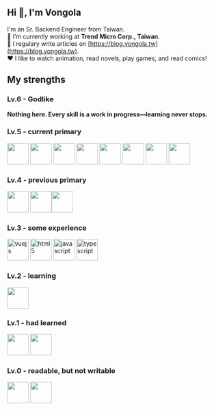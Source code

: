 ## Hi 👋, I'm Vongola
I'm an Sr. Backend Engineer from Taiwan.  
:office: I’m currently working at **Trend Micro Corp., Taiwan**.  
:pencil: I regulary write articles on [https://blog.vongola.tw](https://blog.vongola.tw).  
:heart: I like to watch animation, read novels, play games, and read comics!

## My strengths
### Lv.6 - Godlike
**Nothing here. Every skill is a work in progress—learning never stops.**

### Lv.5 - current primary
<img src="https://cdn.jsdelivr.net/gh/devicons/devicon@latest/icons/python/python-original.svg" width="50"/> <img src="https://cdn.jsdelivr.net/gh/devicons/devicon@latest/icons/fastapi/fastapi-original.svg" width="50" /> <img src="https://cdn.jsdelivr.net/gh/devicons/devicon@latest/icons/mysql/mysql-original-wordmark.svg" width="50" /> <img src="https://cdn.jsdelivr.net/gh/devicons/devicon@latest/icons/redis/redis-original-wordmark.svg" width="50" /> <img src="https://cdn.jsdelivr.net/gh/devicons/devicon@latest/icons/linux/linux-original.svg" width="50"/> <img src="https://cdn.jsdelivr.net/gh/devicons/devicon@latest/icons/docker/docker-original.svg" width="50"/> <img src="https://cdn.jsdelivr.net/gh/devicons/devicon@latest/icons/amazonwebservices/amazonwebservices-original-wordmark.svg" width="50" /> <img src="https://cdn.jsdelivr.net/gh/devicons/devicon@latest/icons/pulumi/pulumi-original.svg" width="50" />

### Lv.4 - previous primary
<img src="https://cdn.jsdelivr.net/gh/devicons/devicon@latest/icons/php/php-original.svg" width="50"/> <img src="https://cdn.jsdelivr.net/gh/devicons/devicon@latest/icons/laravel/laravel-original.svg" width="50"><img src="https://cdn.jsdelivr.net/gh/devicons/devicon@latest/icons/nginx/nginx-original.svg" width="50"/>

### Lv.3 - some experience
<img src="https://cdn.jsdelivr.net/gh/devicons/devicon@latest/icons/vuejs/vuejs-original-wordmark.svg" alt="vuejs" width="50"/> <img src="https://cdn.jsdelivr.net/gh/devicons/devicon@latest/icons/html5/html5-original-wordmark.svg" alt="html5" width="50"/> <img src="https://cdn.jsdelivr.net/gh/devicons/devicon@latest/icons/javascript/javascript-original.svg" alt="javascript" width="50"/> <img src="https://cdn.jsdelivr.net/gh/devicons/devicon@latest/icons/typescript/typescript-original.svg" alt="typescript" width="50"/>

### Lv.2 - learning
 <img src="https://cdn.jsdelivr.net/gh/devicons/devicon@latest/icons/go/go-original.svg" width="50"/>

### Lv.1 - had learned
<img src="https://cdn.jsdelivr.net/gh/devicons/devicon@latest/icons/java/java-original.svg" width="50"/> <img src="https://cdn.jsdelivr.net/gh/devicons/devicon@latest/icons/c/c-original.svg" width="50"/>

### Lv.0 - readable, but not writable
<img src="https://cdn.jsdelivr.net/gh/devicons/devicon@latest/icons/ruby/ruby-original.svg" width="50" /> <img src="https://cdn.jsdelivr.net/gh/devicons/devicon@latest/icons/rails/rails-original-wordmark.svg" width="50" />

